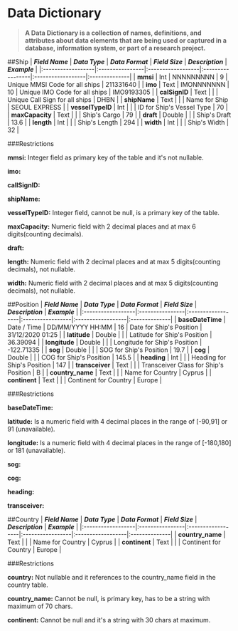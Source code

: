 # Data Dictionary

>**A Data Dictionary is a collection of names, definitions, and attributes about data elements that are being used or captured in a database, information system, or part of a research project.**

##Ship
| **_Field Name_**  | **_Data Type_** | **_Data Format_** | **_Field Size_** | **_Description_** | **_Example_** |
|:------------------|:----------------|:------------------|:-----------------|:------------------|:--------------|
| **mmsi**  | Int | NNNNNNNNN | 9 | Unique MMSI Code for all ships | 211331640 |
| **imo**  | Text | IMONNNNNNN | 10 | Unique IMO Code for all ships | IMO9193305 |
| **calSignID**  | Text |  |  | Unique Call Sign for all ships | DHBN |
| **shipName**  | Text |  |  | Name for Ship | SEOUL EXPRESS |
| **vesselTypeID**  | Int |  |  | ID for Ship's Vessel Type | 70 |
| **maxCapacity**  | Text |  |  | Ship's Cargo | 79 |
| **draft**  | Double |  |  | Ship's Draft | 13.6 |
| **length**  | Int |  |  | Ship's Length | 294 |
| **width**  | Int |  |  | Ship's Width | 32 |

###Restrictions

**mmsi:** Integer field as primary key of the table and it's not nullable.

**imo:**

**callSignID:**

**shipName:**

**vesselTypeID:** Integer field, cannot be null, is a primary key of the table.

**maxCapacity:** Numeric field with 2 decimal places and at max 6 digits(counting decimals).

**draft:**

**length:** Numeric field with 2 decimal places and at max 5 digits(counting decimals), not nullable.

**width:** Numeric field with 2 decimal places and at max 5 digits(counting decimals), not nullable.


##Position
| **_Field Name_**  | **_Data Type_** | **_Data Format_** | **_Field Size_** | **_Description_** | **_Example_** |
|:------------------|:----------------|:------------------|:-----------------|:------------------|:--------------|
| **baseDateTime**  | Date / Time | DD/MM/YYYY HH:MM | 16 | Date for Ship's Position | 31/12/2020 01:25 |
| **latitude**  | Double |  |  | Latitude for Ship's Position | 36.39094 |
| **longitude**  | Double |  |  | Longitude for Ship's Position | -122.71335 |
| **sog**  | Double |  |  | SOG for Ship's Position | 19.7 |
| **cog**  | Double |  |  | COG for Ship's Position | 145.5 |
| **heading**  | Int |  |  | Heading for Ship's Position | 147 |
| **transceiver**  | Text |  |  | Transceiver Class for Ship's Position | B |
| **country_name** | Text |  |  | Name for Country | Cyprus |
| **continent** | Text |  |  | Continent for Country | Europe |

###Restrictions

**baseDateTime:**

**latitude:** Is a numeric field with 4 decimal places in the range of [-90,91] or 91 (unavailable).

**longitude:** Is a numeric field with 4 decimal places in the range of [-180,180] or 181 (unavailable).

**sog:**

**cog:**

**heading:**

**transceiver:**


##Country
| **_Field Name_**  | **_Data Type_** | **_Data Format_** | **_Field Size_** | **_Description_** | **_Example_** |
|:------------------|:----------------|:------------------|:-----------------|:------------------|:--------------|
| **country_name** | Text |  |  | Name for Country | Cyprus |
| **continent** | Text |  |  | Continent for Country | Europe |

###Restrictions

**country:** Not nullable and it references to the country_name field in the country table.

**country_name:** Cannot be null, is primary key, has to be a string with maximum of 70 chars.

**continent:** Cannot be null and it's a string with 30 chars at maximum.